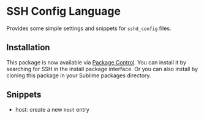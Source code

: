 # SSH Config Language

Provides some simple settings and snippets for `sshd_config` files.

## Installation

This package is now available via [Package Control](http://wbond.net/sublime_packages/package_control). You can install it by searching for SSH in the install package interface. Or you can also install by cloning this package in your Sublime packages directory.

## Snippets

* host: create a new `Host` entry
